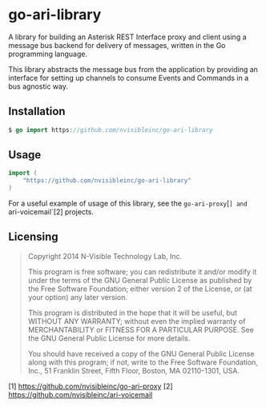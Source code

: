 go-ari-library
==============
A library for building an Asterisk REST Interface proxy and client using a
message bus backend for delivery of messages, written in the Go programming
language.

This library abstracts the message bus from the application by providing an
interface for setting up channels to consume Events and Commands in a bus
agnostic way.

Installation
------------
```go
$ go import https://github.com/nvisibleinc/go-ari-library
```

Usage
-----
```go
import (
	"https://github.com/nvisibleinc/go-ari-library"
)
```

For a useful example of usage of this library, see the `go-ari-proxy`[`] and
`ari-voicemail`[2] projects.

Licensing
---------
> Copyright 2014 N-Visible Technology Lab, Inc.
> 
> This program is free software; you can redistribute it and/or
> modify it under the terms of the GNU General Public License
> as published by the Free Software Foundation; either version 2
> of the License, or (at your option) any later version.
> 
> This program is distributed in the hope that it will be useful,
> but WITHOUT ANY WARRANTY; without even the implied warranty of
> MERCHANTABILITY or FITNESS FOR A PARTICULAR PURPOSE.  See the
> GNU General Public License for more details.
> 
> You should have received a copy of the GNU General Public License
> along with this program; if not, write to the Free Software
> Foundation, Inc., 51 Franklin Street, Fifth Floor, Boston, MA  02110-1301, USA.

[1] https://github.com/nvisibleinc/go-ari-proxy
[2] https://github.com/nvisibleinc/ari-voicemail